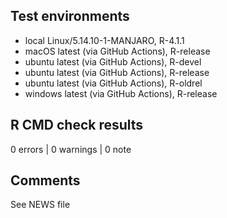 ## Test environments

* local Linux/5.14.10-1-MANJARO, R-4.1.1
* macOS latest (via GitHub Actions), R-release
* ubuntu latest (via GitHub Actions), R-devel
* ubuntu latest (via GitHub Actions), R-release
* ubuntu latest (via GitHub Actions), R-oldrel
* windows latest (via GitHub Actions), R-release


## R CMD check results

0 errors | 0 warnings | 0 note


## Comments

See NEWS file
